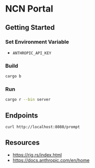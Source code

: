 # NCN Portal

## Getting Started

### Set Environment Variable

- `ANTHROPIC_API_KEY`

### Build

```bash
cargo b
```

### Run

```bash
cargo r --bin server
```

## Endpoints

```bash
curl http://localhost:8080/prompt
```

## Resources
- https://rig.rs/index.html
- https://docs.anthropic.com/en/home

